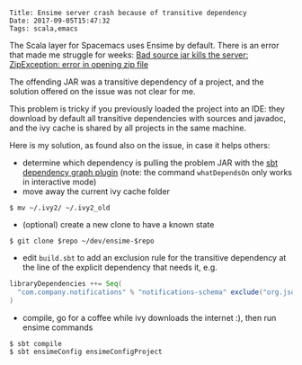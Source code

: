    Title: Ensime server crash because of transitive dependency
    Date: 2017-09-05T15:47:32
    Tags: scala,emacs

The Scala layer for Spacemacs uses Ensime by default. There is an error that
made me struggle for weeks: [Bad source jar kills the server: ZipException:
error in opening zip file](https://github.com/ensime/ensime-server/issues/825)

The offending JAR was a transitive dependency of a project, and the solution
offered on the issue was not clear for me.

This problem is tricky if you previously loaded the project into an IDE: they
download by default all transitive dependencies with sources and javadoc, and
the ivy cache is shared by all projects in the same machine.

Here is my solution, as found also on the issue, in case it helps others:

- determine which dependency is pulling the problem JAR with the [sbt dependency
  graph plugin](https://github.com/jrudolph/sbt-dependency-graph) (note: the
  command `whatDependsOn` only works in interactive mode)
- move away the current ivy cache folder
```console
$ mv ~/.ivy2/ ~/.ivy2_old
```
- (optional) create a new clone to have a known state
```console
$ git clone $repo ~/dev/ensime-$repo
```
- edit `build.sbt` to add an exclusion rule for the transitive dependency at the
  line of the explicit dependency that needs it, e.g.
```sbt
libraryDependencies ++= Seq(
  "com.company.notifications" % "notifications-schema" exclude("org.json", "json")
)
```
- compile, go for a coffee while ivy downloads the internet :), then run ensime commands
```console
$ sbt compile
$ sbt ensimeConfig ensimeConfigProject
```


